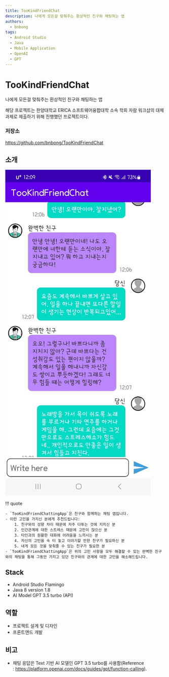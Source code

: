 ```yaml
---
title: TooKindFriendChat
description: 나에게 모든걸 맞춰주는 환상적인 친구와 채팅하는 앱
authors:
  - bnbong
tags:
  - Android Studio
  - Java
  - Mobile Application
  - OpenAI
  - GPT
---
```


# TooKindFriendChat

나에게 모든걸 맞춰주는 환상적인 친구와 채팅하는 앱

해당 프로젝트는 한양대학교 ERICA 소프트웨어융합대학 소속 학회 자람 워크샵의 대체과제로 제출하기 위해 진행했던 프로젝트이다.

### 저장소

<https://github.com/bnbong/TooKindFriendChat>

## 소개

![Untitled](img/tookindfriendchat.png)

!!! quote

    - `TooKindFriendChattingApp`은 친구와 함께하는 채팅 앱입니다.
    - 이런 고민을 가지신 분에게 추천드립니다:
        1. 친구와의 성향 차이 때문에 자주 다투는 것에 지치신 분
        2. 인간관계에 대한 스트레스 때문에 고민이 많으신 분
        3. 타인과의 원활한 대화에 어려움을 느끼시는 분
        4. 자신의 고민을 속 터 놓고 이야기할 만한 친구가 필요하신 분
        5. 내게 모든 것을 맞춰줄 수 있는 친구가 필요한 분
    - `TooKindFriendChattingApp`은 위의 고민 사항을 모두 해결할 수 있는 완벽한 친구와의 채팅을 통해 그동안 가지고 있던 친구와의 관계에 대한 고민을 해소해드립니다.

## Stack

- Android Studio Flamingo
- Java 8 version 1.8
- AI Model GPT 3.5 turbo (API)

## 역할

- 프로젝트 설계 및 디자인
- 프론트엔드 개발

## 비고

- 채팅 응답은 Text 기반 AI 모델인 GPT 3.5 turbo를 사용함(Reference : <https://platform.openai.com/docs/guides/gpt/function-calling>).
